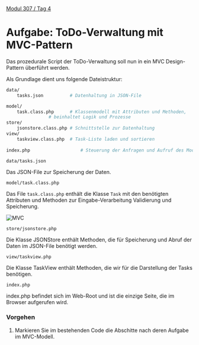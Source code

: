  [Modul 307 / Tag 4](/ilv.307/04-modul-307)
 
# Aufgabe: ToDo-Verwaltung mit MVC-Pattern

Das prozedurale Script der ToDo-Verwaltung soll nun in ein MVC Design-Pattern überführt werden.

Als Grundlage dient uns folgende Dateistruktur:

```bash
data/ 
	tasks.json          # Datenhaltung in JSON-File

model/ 
	task.class.php      # Klassenmodell mit Attributen und Methoden,
			    # beinhaltet Logik und Prozesse
store/
	jsonstore.class.php # Schnittstelle zur Datenhaltung
view/
	taskview.class.php  # Task-Liste laden und sortieren
	
index.php                   # Steuerung der Anfragen und Aufruf des Models
```

`data/tasks.json`

Das JSON-File zur Speicherung der Daten.

`model/task.class.php`

Das File `task.class.php` enthält die Klasse `Task` mit den benötigten Attributen und Methoden zur Eingabe-Verarbeitung Validierung und Speicherung. 

![MVC](/ilv.307/assets/images/uml-class-task.png)

`store/jsonstore.php`

Die Klasse JSONStore enthält Methoden, die für Speicherung und Abruf der Daten im JSON-File benötigt werden. 

`view/taskview.php`

Die Klasse TaskView enthält Methoden, die wir für die Darstellung der Tasks benötigen.

`index.php`

index.php befindet sich im Web-Root und ist die einzige Seite, die im Browser aufgerufen wird. 


### Vorgehen

1. Markieren Sie im bestehenden Code die Abschitte nach deren Aufgabe im MVC-Modell. 
<!--stackedit_data:
eyJoaXN0b3J5IjpbLTQ5NTcyNjUwOCwxNzI1Mzk5NzQ0XX0=
-->